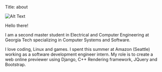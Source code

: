 Title: about

![Alt Text]({filename}/images/Ning.jpg)

Hello there!

I am a second master student in Electrical and Computer Engineering at Georgia Tech specializing in Computer Systems and Software. 

I love coding, Linux and games. I spent this summer at Amazon (Seattle) working as a software development engineer intern. My role is to create a web online previewer using Django, C++ Rendering framework, JQuery and Bootstrap.
